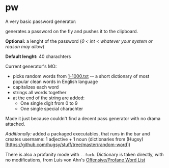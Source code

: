 # pw

A very basic password generator:

generates a password on the fly and pushes it to the clipboard.

**Optional:** a lenght of the password (_0 < int < whatever your system or reason may allow_)

**Default lenght:** 40 charachters

Current generator's MO:
* picks random words from [1-1000.txt](https://gist.github.com/dmitryTsatsarin/e6b8b43f2a9a265b98a7) -- a short dictionary of most popular clean words in English language
* capitalizes each word
* strings all words together
* at the end of the string are added:
    * One single digit from 0 to 9
    * One single special charachter

Made it just because couldn't find a decent pass generator with no drama attached.

*Additionally:* added a packaged executables, that runs in the bar and creates username: 1 adjective + 1 noun (dictionaries from (Hugsy)[https://github.com/hugsy/stuff/tree/master/random-word])


There is also a profanity mode with `--fuck`. Dictionary is taken directly, with no modifications, from Luis von Ahn's [Offensive/Profane Word List](https://www.cs.cmu.edu/~biglou/resources/bad-words.txt)
